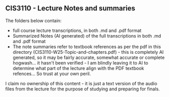 ## CIS3110 - Lecture Notes and summaries

The folders below contain:
  - full course lecture transcriptions, in both .md and .pdf format
  - Summarized Notes (AI generated) of the full transcriptions in both .md and .pdf format
  - The note summaries refer to textbook references as per the pdf in this directory (CIS3110-W25-Topic-and-chapters.pdf) - this is completely AI generated, so it may be fairly accurate, somewhat accurate or complete hogwash... it hasn't been verified - I am blindly leaving it to AI to determine what part of the lecture align with the PDF textbook refences... So trust at your own peril. 

I claim no ownership of this content - it is just a text version of the audio files from the lecture for the purpose of studying and preparing for finals.
